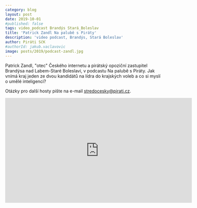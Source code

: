 ```yaml
---
category: blog
layout: post
date: 2019-10-01
#published: false
tags: video_podcast Brandýs Stará_Boleslav
title: 'Patrick Zandl Na palubě s Piráty'
description: 'video podcast, Brandýs, Stará Boleslav'
author: Piráti SčK
#authorId: jakub.vaclavovic
image: posts/2019/podcast-zandl.jpg
---
```


Patrick Zandl, "otec" Českého internetu a pirátský opoziční zastupitel Brandýsa nad Labem-Staré Boleslavi, v podcastu Na palubě s Piráty. Jak vnímá kraj jeden ze dvou kandidátů na lídra do krajských voleb a co si myslí o umělé inteligenci?

Otázky pro další hosty pište na e-mail stredocesky@pirati.cz.

<iframe width="600" height="338" src="https://www.youtube.com/embed/s1hZI_Ao4Qs" frameborder="0" allow="accelerometer; autoplay; encrypted-media; gyroscope; picture-in-picture" allowfullscreen></iframe>
